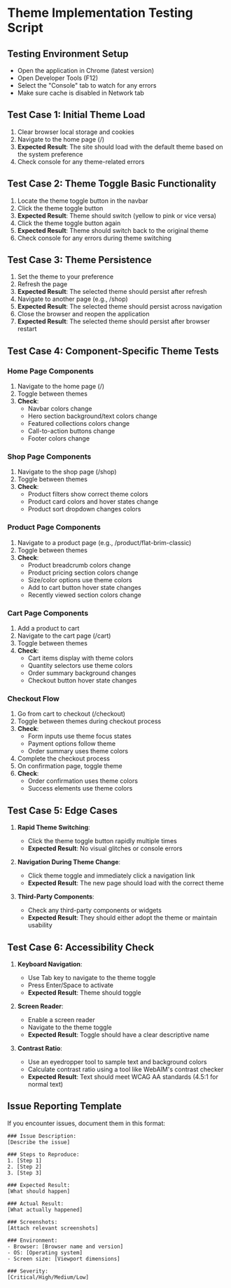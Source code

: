 # Theme Implementation Testing Script

## Testing Environment Setup
- Open the application in Chrome (latest version)
- Open Developer Tools (F12)
- Select the "Console" tab to watch for any errors
- Make sure cache is disabled in Network tab

## Test Case 1: Initial Theme Load
1. Clear browser local storage and cookies
2. Navigate to the home page (/)
3. **Expected Result**: The site should load with the default theme based on the system preference
4. Check console for any theme-related errors

## Test Case 2: Theme Toggle Basic Functionality
1. Locate the theme toggle button in the navbar
2. Click the theme toggle button
3. **Expected Result**: Theme should switch (yellow to pink or vice versa)
4. Click the theme toggle button again
5. **Expected Result**: Theme should switch back to the original theme
6. Check console for any errors during theme switching

## Test Case 3: Theme Persistence
1. Set the theme to your preference
2. Refresh the page
3. **Expected Result**: The selected theme should persist after refresh
4. Navigate to another page (e.g., /shop)
5. **Expected Result**: The selected theme should persist across navigation
6. Close the browser and reopen the application
7. **Expected Result**: The selected theme should persist after browser restart

## Test Case 4: Component-Specific Theme Tests

### Home Page Components
1. Navigate to the home page (/)
2. Toggle between themes
3. **Check**: 
   - Navbar colors change
   - Hero section background/text colors change
   - Featured collections colors change
   - Call-to-action buttons change
   - Footer colors change

### Shop Page Components
1. Navigate to the shop page (/shop)
2. Toggle between themes
3. **Check**:
   - Product filters show correct theme colors
   - Product card colors and hover states change
   - Product sort dropdown changes colors

### Product Page Components
1. Navigate to a product page (e.g., /product/flat-brim-classic)
2. Toggle between themes
3. **Check**:
   - Product breadcrumb colors change
   - Product pricing section colors change
   - Size/color options use theme colors
   - Add to cart button hover state changes
   - Recently viewed section colors change

### Cart Page Components
1. Add a product to cart
2. Navigate to the cart page (/cart)
3. Toggle between themes
4. **Check**:
   - Cart items display with theme colors
   - Quantity selectors use theme colors
   - Order summary background changes
   - Checkout button hover state changes

### Checkout Flow
1. Go from cart to checkout (/checkout)
2. Toggle between themes during checkout process
3. **Check**:
   - Form inputs use theme focus states
   - Payment options follow theme
   - Order summary uses theme colors
4. Complete the checkout process
5. On confirmation page, toggle theme
6. **Check**:
   - Order confirmation uses theme colors
   - Success elements use theme colors

## Test Case 5: Edge Cases

1. **Rapid Theme Switching**:
   - Click the theme toggle button rapidly multiple times
   - **Expected Result**: No visual glitches or console errors

2. **Navigation During Theme Change**:
   - Click theme toggle and immediately click a navigation link
   - **Expected Result**: The new page should load with the correct theme

3. **Third-Party Components**:
   - Check any third-party components or widgets
   - **Expected Result**: They should either adopt the theme or maintain usability

## Test Case 6: Accessibility Check

1. **Keyboard Navigation**:
   - Use Tab key to navigate to the theme toggle
   - Press Enter/Space to activate
   - **Expected Result**: Theme should toggle

2. **Screen Reader**:
   - Enable a screen reader
   - Navigate to the theme toggle
   - **Expected Result**: Toggle should have a clear descriptive name

3. **Contrast Ratio**:
   - Use an eyedropper tool to sample text and background colors
   - Calculate contrast ratio using a tool like WebAIM's contrast checker
   - **Expected Result**: Text should meet WCAG AA standards (4.5:1 for normal text)

## Issue Reporting Template

If you encounter issues, document them in this format:

```
### Issue Description:
[Describe the issue]

### Steps to Reproduce:
1. [Step 1]
2. [Step 2]
3. [Step 3]

### Expected Result:
[What should happen]

### Actual Result:
[What actually happened]

### Screenshots:
[Attach relevant screenshots]

### Environment:
- Browser: [Browser name and version]
- OS: [Operating system]
- Screen size: [Viewport dimensions]

### Severity:
[Critical/High/Medium/Low] 